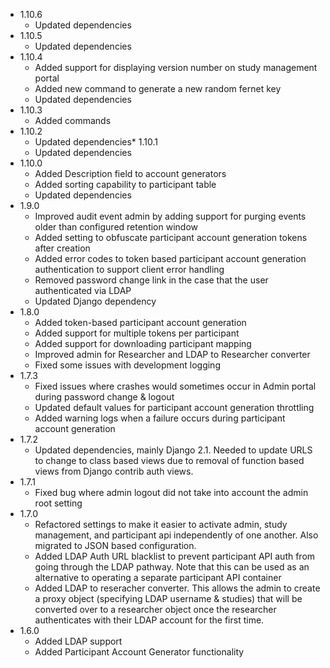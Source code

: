 * 1.10.6
    * Updated dependencies
* 1.10.5
    * Updated dependencies
* 1.10.4
    * Added support for displaying version number on study management portal
    * Added new command to generate a new random fernet key
    * Updated dependencies
* 1.10.3
    * Added commands
* 1.10.2
    * Updated dependencies* 
1.10.1
    * Updated dependencies
* 1.10.0
    * Added Description field to account generators
    * Added sorting capability to participant table
    * Updated dependencies
* 1.9.0
    * Improved audit event admin by adding support for purging events older than configured retention window
    * Added setting to obfuscate participant account generation tokens after creation
    * Added error codes to token based participant account generation authentication to support client error handling
    * Removed password change link in the case that the user authenticated via LDAP
    * Updated Django dependency
* 1.8.0
    * Added token-based participant account generation
    * Added support for multiple tokens per participant
    * Added support for downloading participant mapping 
    * Improved admin for Researcher and LDAP to Researcher converter
    * Fixed some issues with development logging
* 1.7.3
    * Fixed issues where crashes would sometimes occur in Admin portal during password change & logout
    * Updated default values for participant account generation throttling
    * Added warning logs when a failure occurs during participant account generation
* 1.7.2
    * Updated dependencies, mainly Django 2.1. Needed to update URLS to change to class based views due to removal of function based views from Django contrib auth views.
* 1.7.1
    * Fixed bug where admin logout did not take into account the admin root setting
* 1.7.0
    * Refactored settings to make it easier to activate admin, study management, and participant api independently of one another. Also migrated to JSON based configuration.
    * Added LDAP Auth URL blacklist to prevent participant API auth from going through the LDAP pathway. Note that this can be used as an alternative to operating a separate participant API container
    * Added LDAP to reseracher converter. This allows the admin to create a proxy object (specifying LDAP username & studies) that will be converted over to a researcher object once the researcher authenticates with their LDAP account for the first time.
* 1.6.0
    * Added LDAP support
    * Added Participant Account Generator functionality